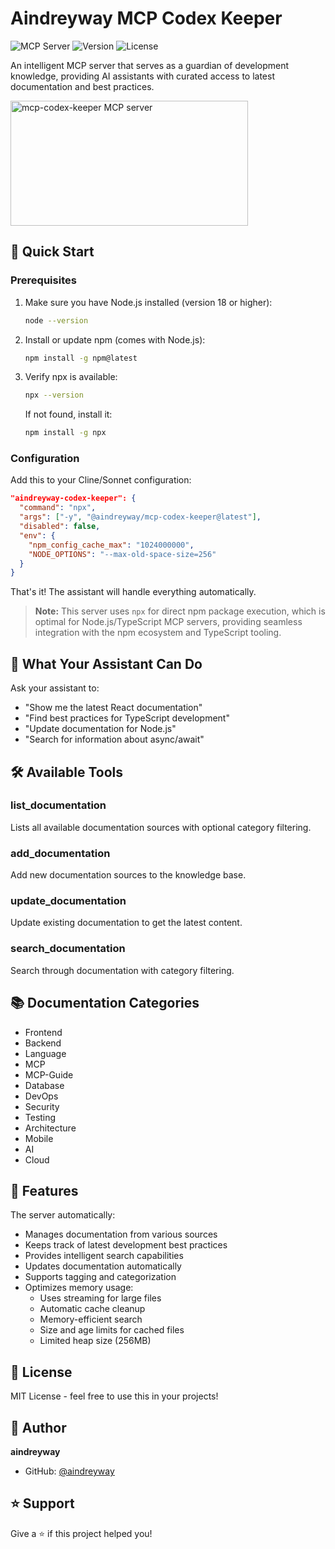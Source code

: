 # Aindreyway MCP Codex Keeper

![MCP Server](https://img.shields.io/badge/MCP-Server-blue)
![Version](https://img.shields.io/badge/version-1.1.6-green)
![License](https://img.shields.io/badge/license-MIT-blue)

An intelligent MCP server that serves as a guardian of development knowledge, providing AI assistants with curated access to latest documentation and best practices.

<a href="https://glama.ai/mcp/servers/bo39uifs3k"><img width="380" height="200" src="https://glama.ai/mcp/servers/bo39uifs3k/badge" alt="mcp-codex-keeper MCP server" /></a>

## 🚀 Quick Start

### Prerequisites

1. Make sure you have Node.js installed (version 18 or higher):

   ```bash
   node --version
   ```

2. Install or update npm (comes with Node.js):

   ```bash
   npm install -g npm@latest
   ```

3. Verify npx is available:
   ```bash
   npx --version
   ```
   If not found, install it:
   ```bash
   npm install -g npx
   ```

### Configuration

Add this to your Cline/Sonnet configuration:

```json
"aindreyway-codex-keeper": {
  "command": "npx",
  "args": ["-y", "@aindreyway/mcp-codex-keeper@latest"],
  "disabled": false,
  "env": {
    "npm_config_cache_max": "1024000000",
    "NODE_OPTIONS": "--max-old-space-size=256"
  }
}
```

That's it! The assistant will handle everything automatically.

> **Note:** This server uses `npx` for direct npm package execution, which is optimal for Node.js/TypeScript MCP servers, providing seamless integration with the npm ecosystem and TypeScript tooling.

## 🎯 What Your Assistant Can Do

Ask your assistant to:

- "Show me the latest React documentation"
- "Find best practices for TypeScript development"
- "Update documentation for Node.js"
- "Search for information about async/await"

## 🛠 Available Tools

### list_documentation

Lists all available documentation sources with optional category filtering.

### add_documentation

Add new documentation sources to the knowledge base.

### update_documentation

Update existing documentation to get the latest content.

### search_documentation

Search through documentation with category filtering.

## 📚 Documentation Categories

- Frontend
- Backend
- Language
- MCP
- MCP-Guide
- Database
- DevOps
- Security
- Testing
- Architecture
- Mobile
- AI
- Cloud

## 🔧 Features

The server automatically:

- Manages documentation from various sources
- Keeps track of latest development best practices
- Provides intelligent search capabilities
- Updates documentation automatically
- Supports tagging and categorization
- Optimizes memory usage:
  - Uses streaming for large files
  - Automatic cache cleanup
  - Memory-efficient search
  - Size and age limits for cached files
  - Limited heap size (256MB)

## 📝 License

MIT License - feel free to use this in your projects!

## 👤 Author

**aindreyway**

- GitHub: [@aindreyway](https://github.com/aindreyway)

## ⭐️ Support

Give a ⭐️ if this project helped you!
